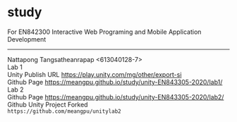 # study
For EN842300 Interactive Web Programing
and Mobile Application Development
****************************
Nattapong Tangsatheanrapap <613040128-7>  
Lab 1  
Unity Publish URL <https://play.unity.com/mg/other/export-si>  
Github Page <https://meangpu.github.io/study/unity-EN843305-2020/lab1/>  
Lab 2   
Github Page <https://meangpu.github.io/study/unity-EN843305-2020/lab2/>  
Github Unity Project Forked  
```https://github.com/meangpu/unitylab2```

